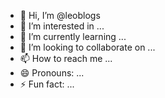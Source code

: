 - 👋 Hi, I’m @leoblogs
- 👀 I’m interested in ...
- 🌱 I’m currently learning ...
- 💞️ I’m looking to collaborate on ...
- 📫 How to reach me ...
- 😄 Pronouns: ...
- ⚡ Fun fact: ...

<!---
leoblogs/leoblogs is a ✨ special ✨ repository because its `README.md` (this file) appears on your GitHub profile.
You can click the Preview link to take a look at your changes.
--->
